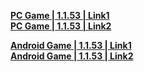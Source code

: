 **[PC Game | 1.1.53 | Link1](https://autopatchcn.bhsr.com/client/beta/20230616110541_OJqE5SE8dUlQKL7q/StarRail_1.1.53.zip)**   
**[PC Game | 1.1.53 | Link2](https://bhrpg-prod.oss-accelerate.aliyuncs.com/client/beta/20230616110541_OJqE5SE8dUlQKL7q/StarRail_1.1.53.zip)**

**[Android Game | 1.1.53 | Link1](https://autopatchcn.bhsr.com/client/beta/20230616110541_OJqE5SE8dUlQKL7q/StarRail_1.1.53.apk)**   
**[Android Game | 1.1.53 | Link2](https://bhrpg-prod.oss-accelerate.aliyuncs.com/client/beta/20230616110541_OJqE5SE8dUlQKL7q/StarRail_1.1.53.apk)**